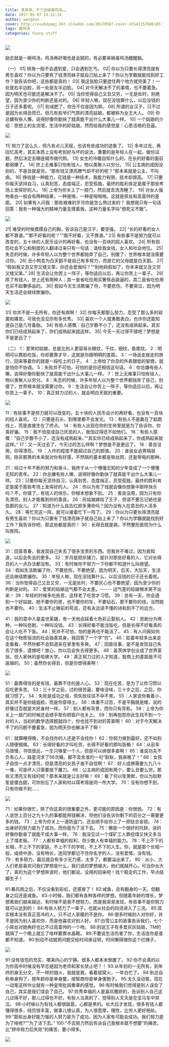 ```yaml
---
title: 来来来，干了这碗毒鸡汤……
date: 2017-05-07 14:12:14
author: wangduo
cover: http://ovu6dymqj.bkt.clouddn.com/20170507-cover-VCG41157686103.jpg
tags: 毒鸡汤
categories: Funny stuff
---
```


![](https://mmbiz.qlogo.cn/mmbiz_jpg/NdtxpEqytxWa8AHBHJX80LnWxxrkDOAlvDvb7quH2Q6F1luITsPWPSJ8oJvQA5P9H1TJSVjUDzwZWuibub0mODQ/0?wx_fmt=jpeg)

励志就是一碗鸡汤，鸡汤再好喝也是会腻的，有必要来碗毒鸡汤醒醒脑。

（一）
01| 转角一般不会遇到爱，只会遇到乞丐。
02| 你以为只要长得漂亮就有男生喜欢？你以为只要有了钱漂亮妹子就自己贴上来了？你以为学霸就能找到好工作？我告诉你吧，这些都是真的！
03| 我这张脸只要遮住两个地方就完美了！一处是右半边脸，另一处是左半边脸。
04| 对今天解决不了的事情，也不要着急。因为明天也可能还是解决不了。
05| 当你觉得自己又丑又穷，一无是处时，别绝望，因为至少你的判断还是对的。
06| 年轻人嘛，现在没钱算什么，以后没钱的日子还多着呢。
07| 别减肥了，你丑不仅是因为胖。
08| 所谓的女汉子，只不过是因为长得丑而已，但凡有些爷们气质的漂亮姑娘，都被称为女王大人。
09| 你总嫌有些人懒，说得好像你勤快了就真能干出什么大事儿一样。
10| 一个姑娘的介绍：思想上的女流氓，生活中的好姑娘，然而给我的感觉是：心思活络的丑逼。

![](https://mmbiz.qlogo.cn/mmbiz_png/NdtxpEqytxWa8AHBHJX80LnWxxrkDOAluicolIYIvaSYcvxnnnBX9cIbpAmBE5eJE3OINdfFxsibr9icXNpqdquog/0?wx_fmt=png)

11| 努力了这么久，但凡有点儿天赋，也该有些成功的迹象了。
12| 多年过去，再回忆高考，其实本质上没有考到好与坏的说法，重要的是年轻人在一起，做份试题，然后决定去哪座城市做代购。
13| 女生的冷暖自知什么的，在长的好看的面前都弱爆了。
14| 世上无难事只怕有钱人，物以类聚人以穷分。
15| 公主病的成因没别的，不是丑就是穷。“那有钱又漂亮脾气却不好的呢？”那本来就是公主，不叫病。
16| 挣钱是一种能力，花钱是一种技术，我能力有限，技术却很高。
17| 只要你每天坚持自习，认真刻苦，态度端正，忍受孤独，最终的胜利肯定是属于那些考场上发挥好的人。
18| 上帝为你关上了一扇门，然后就去洗洗睡了。
19| 对女人强吻表白一般会有两种结果，一种是啪，一种是啪啪啪。这就是屌丝和高富帅的差距。
20| 如果有人问我：那些艰难的岁月你是怎么熬过来的？ 我想我只有一句话回答：我有一种强大的精神力量支撑着我，这种力量名字叫“想死又不敢”。

![](https://mmbiz.qlogo.cn/mmbiz_png/NdtxpEqytxWa8AHBHJX80LnWxxrkDOAl6czEdMgmKMn3fiatfh9ZzuFia36EKwibANNHyF7924JbuVDmz40efascA/0?wx_fmt=png)

21| 难受的时候摸摸自己的胸，告诉自己是汉子，要坚强。
22| “长的好看的女人都不靠谱。”“那不好看的呢？”“既不好看，又不靠谱。”
23| 有些事不是努力就可以改变的，五十块的人民币设计的再好看，也没有一百块的招人喜欢。
24| 所有抱怨社会不公和制度的人翻译过来只有一句话：请给我金钱，女人和社会地位。
25| 失恋的时候，许多年轻人以为整个世界都抛弃了自己，别傻了，世界根本就没需要过你。
26| 丑小鸭变为白天鹅不是自己有多努力，而是它的父母就是白天鹅。
27| “假如我又丑又穷又矮又笨，你还会爱我吗？”“别他妈假如了，你本来就又丑又穷又矮又笨。”
28| 生活会让你苦上一阵子，等你适应以后，再让你苦上一辈子。
29| 除了有钱人，世上还有两种人：其一是省吃俭用买奢侈品装逼的，其二是省吃俭用也买不起奢侈品的。
30| 假如今天生活欺骗了你，不要悲伤，不要哭泣，因为明天生活还会继续欺骗你。

![](https://mmbiz.qlogo.cn/mmbiz_png/NdtxpEqytxWa8AHBHJX80LnWxxrkDOAl5qrDERDia78hJtTZLaIC94K2CWTcAspATZmucicDO8LXToJPaqYJMBibg/0?wx_fmt=png)

31| 你并不是一无所有，你还有病啊！
32| 你每天都那么努力，忍受了那么多的寂寞和痛苦。可我也没见你有多优秀。
33| 喜欢一个人就勇敢表白，也许你还能知道自己是几号备胎。
34| 有些人感慨：自己岁数不小了，还没有成熟起来。其实你们已经成熟起来了，你们成熟起来就这样。
35| 今天一天过得不错吧？梦想是不是更远了？

（二）
1：爱笑的姑娘，总是比别人更容易长眼纹，干纹，细纹，鱼尾纹。
2：明明可以靠脸吃饭，你却要靠才华，这就是你跟明明的差距。
3：一场说走就走的旅行，回来等着你的就是一段吃土的日子。
4：上帝给了你丑的外表跟低的智商，就是怕你不协调。
5：失败并不可怕，可怕的是你还相信这句话。
6：你总嫌有些人懒，说得好像你勤快了就真能干出什么大事儿一样。
7：世上无难事只怕有钱人，物以类聚人以穷分。
8：失恋的时候，许多年轻人以为整个世界都抛弃了自己，别傻了，世界根本就没需要过你。
9：生活会让你苦上一阵子，等你适应以后，再让你苦上一辈子。
10：真正努力过的人，就会明白天赋的重要。

![](https://mmbiz.qlogo.cn/mmbiz_png/NdtxpEqytxWa8AHBHJX80LnWxxrkDOAl5qyicJlmkFyvZ6r8lP9iaKtZibgeGqQqfsjeye20D0936rfBMbVBr1Qdg/0?wx_fmt=png)

11：有些事不是努力就可以改变的，五十块的人民币设计的再好看，也没有一百块的招人喜欢。
12：只要是石头，到哪里都不会发光。
13：有些人不是赢在了起跑线上，而是直接生在了终点。
14：有些人出现在你的生命里就是为了告诉你，你真好骗。
15：我不怕变成自己厌恶的人，我怕过得还不如他们。
16：有些人感慨：“自己岁数不小了，还没有成熟起来。”“其实你已经成熟起来了，你成熟起来就这样。”
17：又一天过去了，今天过的怎么样啊？梦想是不是更远了。
18：善良没用，你得漂亮。
19 ：人作的程度不能超过自己的颜值。
20：谁说女追男隔层网，除非那男的本来就对你有好感，不然隔的基本都是铁丝网，还是带电的那种。

21：经过十年不断的努力和奋斗，我终于从一个懵懂无知的少年变成了一个懵懂无知的青年。
22：你总嫌有些人懒，说得好像你勤快了就真能干出什么大事儿一样。
23：只要你每天坚持自习，认真刻苦，态度端正，忍受孤独，最终的胜利肯定是属于那些考场上发挥好的人。
24：你以为有了钱就会像你想象中那样快乐吗？不，你错了。有钱人的快乐，你根本想象不到。
25：善良没用，因为只有你先漂亮，别人才能看到你的善良。
26：灰姑娘嫁给了王子，但请不要忘记她也是伯爵的女儿。
27：知道为什么自古红颜多薄命吗？因为没有人在意丑的人活多久。
28：等忙完这一阵，就可以接着忙下一阵了。
29：你以为只要长得漂亮就有男生喜欢？你以为只要有了钱漂亮妹子就自己贴上来了？你以为学霸就能找到好工作？我告诉你吧，那这些都是真的！
30：长得丑就是病，不然整形医院为什么叫医院。

![](https://mmbiz.qlogo.cn/mmbiz_png/NdtxpEqytxWa8AHBHJX80LnWxxrkDOAlGMH4J0uyM3WpfbDr0YJGmRo90COrib5VXDd6HZEEDfJdGBPrHHHTucg/0?wx_fmt=png)

31：回首青春，我发现自己失去了很多宝贵的东西。但我并不难过，因为我知道，以后会失去的更多。
32：岁月是把杀猪刀，是针对那些好看的人，它对长得丑的人一点办法都没有。
33：有时候你不努力一下你都不知道什么叫绝望。
34：假如生活欺骗了你，不要悲伤，不要绝望，因为明天，后天，大后天，生活还会继续欺骗你。
35：年轻人嘛，现在没钱算什么，以后没钱的日子还长着呢。
36：当你觉得自己又丑又穷，一无是处时，不要灰心也不要绝望，因为至少你的判断是对的。
37：爱笑的姑娘运气都不会太差。------ 运气差的姑娘根本笑不出来！
38：年轻的时候多吃些苦，这样老了吃苦才习惯。
39：总有一天，你会遇到一个好姑娘，她不要你的房，也不要你的车，不要钻石，更不要你的钱，当然她也不要你。
40：生活不止眼前的苟且，还有永远读不懂的诗和到不了的远方。

41：我的意中人是盖世英雄，有一天他会踩着七色彩云娶别人。
42：悲剧分为两种，一种叫悲剧，一种叫没钱。
43：长得好看不能当饭吃，但是长得不好看真的会让人吃不下饭。
44：死并不可怕，怕的是再也不能活了。
45：有人问我如何在这个物质恒流的社会独善其身，我回答了一个字“穷”。
46：趁着年轻多出来走走看看，不然你都不会知道呆在家里有多爽。
47：回首往事，是不是发现自己失去了很多，遗憾吧！放心，你以后会失去得更多。
48：盖茨休学创业成了世界富翁，但人家休的是哈佛大学。
49：真正努力过的人才知道，智商上的差距是不可逾越的。
50：虽然你长得丑，但是你想得美啊！

![](https://mmbiz.qlogo.cn/mmbiz_png/NdtxpEqytxWa8AHBHJX80LnWxxrkDOAl0aoHRtlUtiaxdpPvyswltichSoc7u6vGp2yeAFRBeMQBYmwcUyRDCtgA/0?wx_fmt=png)

51：最靠得住的是有钱，最靠不住的是人心。
52：现在吃苦，是为了让你习惯以后吃更多苦。
53：三十岁之前，过的很苦逼，要啥没啥，三十岁之后，之后，你就习惯了。
54：失败是成功之母，但失败往往不孕不育。
55：人家说你看着小，其实并不是你娃娃脸，而是你穿得土。
56：体重不过百，不是平胸就是矮，说的好像过百就是大好身材一样。
57：别人都有背景，而你只有背影。
58：上帝为你关上一扇门的时候还会顺手帮你把窗户也关上。
59：别再抱怨你此生找不到一个对的人，当初的数学选择题就四个，你也找不到对的答案啊！
60：对于今天解决不了的问题不要着急，因为明天你也解决不了啊！

61：就算睡得晚，不会找你的人还是不会找你！
62：你努力做到最好，还不如别人随便搞搞。
63：长得好看的才叫吃货，长得不好看的那叫饭桶！
64：从前车马很慢，书信很远，一生只够爱一个人，但是可以纳很多妾啊！
65：谁说功夫不负有心人，路星河求了56次婚，都不及余淮的一句“耿耿，我来晚了！”
66：女孩子自信一点才漂亮，但是漂亮的女孩子谁不自信啊！
67：好人成佛需要九九八十一难，可是坏人只需要放下屠刀。
68：公主病的成因有两个，要么丑要么穷。那些又漂亮又有钱的呢？那本来就是公主好嘛！
69：看了何以笙箫默，你以为赵默笙是傻白甜，可你别忘了人家和何以琛考得是同一所大学。
70：没有你想不到，只有你做不到……

![](https://mmbiz.qlogo.cn/mmbiz_png/NdtxpEqytxWa8AHBHJX80LnWxxrkDOAlJWyXd085RHY5C2lgLyLh7Uc8mq3AAribdL5qWPiceUUDzrAbrmqK8h4g/0?wx_fmt=png)

71：如果你很忙，除了你这真的很重要之外，更可能的原因是：你很弱。
72：有人说世上百分之九十九的事都能用钱解决，但他们没告诉你剩下的百分之一需要更多的钱。
73：上帝为你关上一道防盗门，还会顺手给你上了一把钛合金锁。
74：出身好的努力是为了成功，而你是为了活下去。
75：懒是一个很好的托辞，说的好像你勤奋了就能干成大事一样。
76：我没见过一个煤矿工人靠挖煤又快又多当上了煤老板。
77：人都有幸福的权利，但少数人有幸福的能力。
78：不上不下的长相，不上不下的家庭，不上不下的学校，不上不下的人生。你，就是那个长相一般，成绩中游，没有特长，连同学都记不住你名字的人，没有爱情，没有钱。
79：有多努力，最后就会有多少无力感，太多了，都要溢出来了。
80：从小，大人们老是喜欢问我们梦想是什么，我们说的梦想越大，他们就越开心。可当你长大了，真的为这个梦想奔波时，他们都说，没用的回来吧！找个稳定的工作，早点结婚生子！

81:暴风雨之后，不仅没看到彩虹，还感冒了！
82:咸鱼，总有翻身的一天。但翻身之后还是咸鱼。
83:小时候，我们都有各种各样的梦想。但随着年龄的增长，梦想离我们越来越远，有时候不是我不想努力，而是我渐渐发现，有些事不是你努力就可以达到的！
84:有些人努力了一辈子，也就从社会的四流进入了三流。
85:其实根本没有真正高冷的人，只不过人家暖的不是你。
86:很多时候别人对你好，并不是因为别人喜欢你，而是他喜欢对别人好。
87:白雪公主的故事告诉我们，七个小屌丝对她再好也比不过高富帅的一个吻。
88:别说王子有多爱灰灰姑娘，TM的就隔了一个晚上就忘了啥样要靠水晶鞋。
89:不要说生活伤害了你，生活连你是谁都不知道。
90:别动不动就把问题交给时间来证明，时间懒得理你这个烂摊子。

![](https://mmbiz.qlogo.cn/mmbiz_png/NdtxpEqytxWa8AHBHJX80LnWxxrkDOAl3Nw830ibC1bJUSeicofGg6iaU0DiczjabQoBKicvg5ia0wrGy21lWAKdWblA/0?wx_fmt=png)

91:没有钱包的充实，哪来内心的宁静。很多人都本末倒置了。
92:你不会真的以为你高中时候没有早恋是因为老师和家长禁止吧？！
93:从年初的一无所有，到年终的身无分文，不一样的烟火，我就是我，看着就窝火，一年白忙了。
94:别总自称单身狗了，按年龄你是单身鳖，按智商你是单身傻狍子。
95:太久没动笔，现在一动笔这样作业就有一种皇帝批阅奏章的感觉。
96:有时候我们觉得是别人误会了自己，其实是我们误会了自己。
97:优秀幸福的人是喜欢撒娇的，告诉别人自己这儿过得不好，那儿过得也不好。有些人当真的了，觉得别人天天是在宝马车中哭泣。
98:小时候以为有钱人都很跋扈，心都是黑的。长大后才发现，很多有钱人都懂得很多，经历很丰富，做事儿很认真，为人很宽厚，理性，比穷人更好相处。
99:“那些出身好能力强的人努力是为了成功，因为人家有可能会成功。我们努力是为了啥呢?”“为了活下去。”
100:“不去努力然后告诉自己我根本就不想要”的痛苦，比“拼命努力后失败”的痛苦，要小得多。

![](https://mmbiz.qlogo.cn/mmbiz_png/NdtxpEqytxWa8AHBHJX80LnWxxrkDOAlQUlR7NWNkNuP1xibLvNVLA1HtGlnFiaLMzasCTKsdiaHTlkgJASPmGIVA/0?wx_fmt=png)

